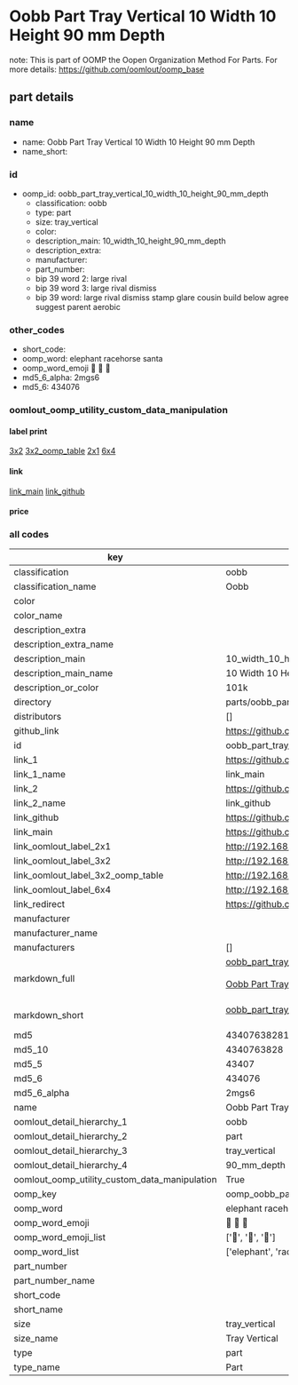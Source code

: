 # Oobb Part Tray Vertical 10 Width 10 Height 90 mm Depth  

note: This is part of OOMP the Oopen Organization Method For Parts. For more details: https://github.com/oomlout/oomp_base

##  part details
  







### name
* name: Oobb Part Tray Vertical 10 Width 10 Height 90 mm Depth
* name_short: 
### id
* oomp_id: oobb_part_tray_vertical_10_width_10_height_90_mm_depth
  * classification: oobb
  * type: part
  * size: tray_vertical
  * color: 
  * description_main: 10_width_10_height_90_mm_depth
  * description_extra: 
  * manufacturer: 
  * part_number: 
  * bip 39 word 2: large rival
  * bip 39 word 3: large rival dismiss
  * bip 39 word: large rival dismiss stamp glare cousin build below agree suggest parent aerobic

### other_codes
* short_code: 
* oomp_word: elephant racehorse santa
* oomp_word_emoji :elephant: :racehorse: :santa:
* md5_6_alpha: 2mgs6
* md5_6: 434076






### oomlout_oomp_utility_custom_data_manipulation
#### label print
[3x2](http://192.168.1.245:1112/?label=oomp%202mgs6)
[3x2_oomp_table](http://192.168.1.108:1112/?label=oomp%202mgs6)
[2x1](http://192.168.1.242:1112/?label=oomp%202mgs6)
[6x4](http://192.168.1.55:1112/?label=oomp%202mgs6)    

#### link

[link_main](https://github.com/oomlout/oomlout_oomp_version_1_messy/tree/main/parts/oobb_part_tray_vertical_10_width_10_height_90_mm_depth) [link_github](https://github.com/oomlout/oomlout_oomp_version_1_messy/tree/main/parts/oobb_part_tray_vertical_10_width_10_height_90_mm_depth)                             

#### price







### all codes 
| key | value |  
| --- | --- |  
| classification | oobb |  
| classification_name | Oobb |  
| color |  |  
| color_name |  |  
| description_extra |  |  
| description_extra_name |  |  
| description_main | 10_width_10_height_90_mm_depth |  
| description_main_name | 10 Width 10 Height 90 mm Depth |  
| description_or_color | 101k |  
| directory | parts/oobb_part_tray_vertical_10_width_10_height_90_mm_depth |  
| distributors | [] |  
| github_link | https://github.com/oomlout/oomlout_oomp_part_src/tree/main/parts/oobb_part_tray_vertical_10_width_10_height_90_mm_depth |  
| id | oobb_part_tray_vertical_10_width_10_height_90_mm_depth |  
| link_1 | https://github.com/oomlout/oomlout_oomp_version_1_messy/tree/main/parts/oobb_part_tray_vertical_10_width_10_height_90_mm_depth |  
| link_1_name | link_main |  
| link_2 | https://github.com/oomlout/oomlout_oomp_version_1_messy/tree/main/parts/oobb_part_tray_vertical_10_width_10_height_90_mm_depth |  
| link_2_name | link_github |  
| link_github | https://github.com/oomlout/oomlout_oomp_version_1_messy/tree/main/parts/oobb_part_tray_vertical_10_width_10_height_90_mm_depth |  
| link_main | https://github.com/oomlout/oomlout_oomp_version_1_messy/tree/main/parts/oobb_part_tray_vertical_10_width_10_height_90_mm_depth |  
| link_oomlout_label_2x1 | http://192.168.1.242:1112/?label=oomp%202mgs6 |  
| link_oomlout_label_3x2 | http://192.168.1.245:1112/?label=oomp%202mgs6 |  
| link_oomlout_label_3x2_oomp_table | http://192.168.1.108:1112/?label=oomp%202mgs6 |  
| link_oomlout_label_6x4 | http://192.168.1.55:1112/?label=oomp%202mgs6 |  
| link_redirect | https://github.com/oomlout/oomlout_oomp_version_1_messy/tree/main/parts/oobb_part_tray_vertical_10_width_10_height_90_mm_depth |  
| manufacturer |  |  
| manufacturer_name |  |  
| manufacturers | [] |  
| markdown_full | [oobb_part_tray_vertical_10_width_10_height_90_mm_depth](none)<br>[](none)<br>[Oobb Part Tray Vertical 10 Width 10 Height 90 Mm Depth](none)<br><br> |  
| markdown_short | [oobb_part_tray_vertical_10_width_10_height_90_mm_depth](none)<br><br> |  
| md5 | 434076382814c3b8c5b16d467eaeabe9 |  
| md5_10 | 4340763828 |  
| md5_5 | 43407 |  
| md5_6 | 434076 |  
| md5_6_alpha | 2mgs6 |  
| name | Oobb Part Tray Vertical 10 Width 10 Height 90 mm Depth |  
| oomlout_detail_hierarchy_1 | oobb |  
| oomlout_detail_hierarchy_2 | part |  
| oomlout_detail_hierarchy_3 | tray_vertical |  
| oomlout_detail_hierarchy_4 | 90_mm_depth |  
| oomlout_oomp_utility_custom_data_manipulation | True |  
| oomp_key | oomp_oobb_part_tray_vertical_10_width_10_height_90_mm_depth |  
| oomp_word | elephant racehorse santa |  
| oomp_word_emoji | :elephant: :racehorse: :santa: |  
| oomp_word_emoji_list | [':elephant:', ':racehorse:', ':santa:'] |  
| oomp_word_list | ['elephant', 'racehorse', 'santa'] |  
| part_number |  |  
| part_number_name |  |  
| short_code |  |  
| short_name |  |  
| size | tray_vertical |  
| size_name | Tray Vertical |  
| type | part |  
| type_name | Part |  
